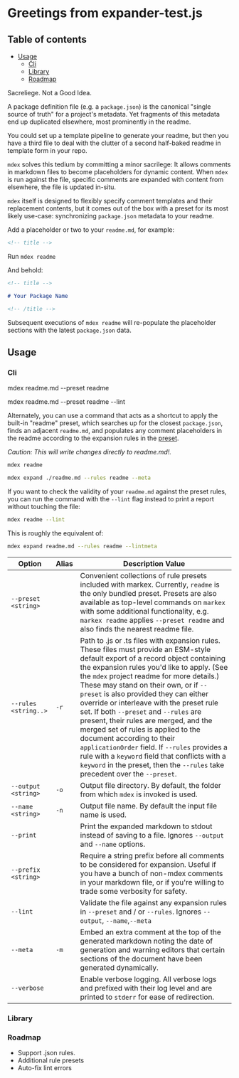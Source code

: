 <!-- title -->

# Greetings from expander-test.js

<!-- /title -->

<!-- table-of-contents -->

## Table of contents

* [Usage](#usage)
  * [Cli](#cli)
  * [Library](#library)
  * [Roadmap](#roadmap)

<!-- /table-of-contents -->

Sacreliege. Not a Good Idea.

A package definition file (e.g. a `package.json`) is the canonical "single source of truth" for a project's metadata. Yet fragments of this metadata end up duplicated elsewhere, most prominently in the readme.

You could set up a template pipeline to generate your readme, but then you have a third file to deal with the clutter of a second half-baked readme in template form in your repo.

`mdex` solves this tedium by committing a minor sacrilege: It allows comments in markdown files to become placeholders for dynamic content. When `mdex` is run against the file, specific comments are expanded with content from elsewhere, the file is updated in-situ.

`mdex` itself is designed to flexibly specify comment templates and their replacement contents, but it comes out of the box with a preset for its most likely use-case: synchronizing `package.json` metadata to your readme.

Add a placeholder or two to your `readme.md`, for example:

```md
<!-- title -->
```

Run `mdex readme`

And behold:

```md
<!-- title -->

# Your Package Name

<!-- /title -->
```

Subsequent executions of `mdex readme` will re-populate the placeholder sections with the latest `package.json` data.

## Usage

### Cli

mdex readme.md --preset readme

mdex readme.md --preset readme --lint

Alternately, you can use a command that acts as a shortcut to apply the built-in "readme" preset, which searches up for the closest `package.json`, finds an adjacent `readme.md`, and populates any comment placeholders in the readme according to the expansion rules in the [preset]().

*Caution: This will write changes directly to readme.md!.*

```sh
mdex readme
```

```sh
mdex expand ./readme.md --rules readme --meta
```

If you want to check the validity of your `readme.md` against the preset rules, you can run the command with the `--lint` flag instead to print a report without touching the file:

```sh
mdex readme --lint
```

This is roughly the equivalent of:

```sh
mdex expand readme.md --rules readme --lintmeta
```

| Option               | Alias | Description Value                                                                                                                                                                                                                                                                                                                                                                                                                                                                                                                                                                                                                                                                                 |
| -------------------- | ----- | ------------------------------------------------------------------------------------------------------------------------------------------------------------------------------------------------------------------------------------------------------------------------------------------------------------------------------------------------------------------------------------------------------------------------------------------------------------------------------------------------------------------------------------------------------------------------------------------------------------------------------------------------------------------------------------------------- |
| `--preset <string>`  |       | Convenient collections of rule presets included with markex. Currently, `readme` is the only bundled preset. Presets are also available as top-level commands on `markex` with some additional functionality, e.g. `markex readme` applies `--preset readme` and also finds the nearest readme file.                                                                                                                                                                                                                                                                                                                                                                                              |
| `--rules <string..>` | `-r`  | Path to .js or .ts files with expansion rules. These files must provide an ESM-style default export of a record object containing the expansion rules you'd like to apply. (See the `mdex` project readme for more details.) These may stand on their own, or if `--preset` is also provided they can either override or interleave with the preset rule set. If both `--preset` and `--rules` are present, their rules are merged, and the merged set of rules is applied to the document according to their `applicationOrder` field. If `--rules` provides a rule with a `keyword` field that conflicts with a `keyword` in the preset, then the `--rules` take precedent over the `--preset`. |
| `--output <string>`  | `-o`  | Output file directory. By default, the folder from which `mdex` is invoked is used.                                                                                                                                                                                                                                                                                                                                                                                                                                                                                                                                                                                                               |
| `--name <string>`    | `-n`  | Output file name. By default the input file name is used.                                                                                                                                                                                                                                                                                                                                                                                                                                                                                                                                                                                                                                         |
| `--print`            |       | Print the expanded markdown to stdout instead of saving to a file. Ignores `--output` and `--name` options.                                                                                                                                                                                                                                                                                                                                                                                                                                                                                                                                                                                       |
| `--prefix <string>`  |       | Require a string prefix before all comments to be considered for expansion. Useful if you have a bunch of non-mdex comments in your markdown file, or if you're willing to trade some verbosity for safety.                                                                                                                                                                                                                                                                                                                                                                                                                                                                                       |
| `--lint`             |       | Validate the file against any expansion rules in `--preset` and / or `--rules`. Ignores `--output`, `--name`,`--meta`                                                                                                                                                                                                                                                                                                                                                                                                                                                                                                                                                                             |
| `--meta`             | `-m`  | Embed an extra comment at the top of the generated markdown noting the date of generation and warning editors that certain sections of the document have been generated dynamically.                                                                                                                                                                                                                                                                                                                                                                                                                                                                                                              |
| `--verbose`          |       | Enable verbose logging. All verbose logs and prefixed with their log level and are printed to `stderr` for ease of redirection.                                                                                                                                                                                                                                                                                                                                                                                                                                                                                                                                                                   |

### Library

### Roadmap

* Support .json rules.
* Additional rule presets
* Auto-fix lint errors
